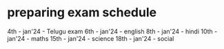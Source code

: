 # preparing exam schedule

4th - jan'24 - Telugu exam
6th - jan'24 - english
8th - jan'24 - hindi
10th - jan'24 - maths
15th - jan'24 - science
18th - jan'24 - social
